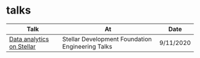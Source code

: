 # talks

| Talk | At | Date | 
| -----| -- | ---- |
| [Data analytics on Stellar](https://www.youtube.com/watch?v=W-JlvquCWcY) | Stellar Development Foundation Engineering Talks | 9/11/2020 | 
